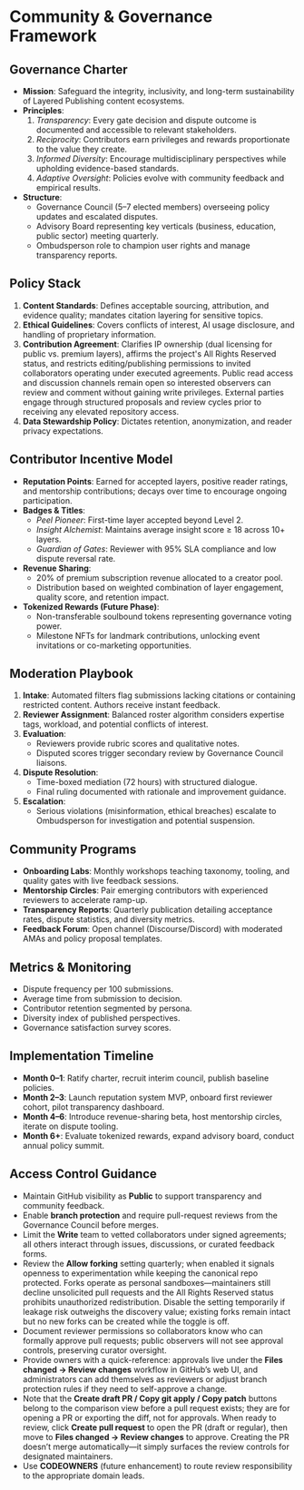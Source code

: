 # Community & Governance Framework

## Governance Charter
- **Mission**: Safeguard the integrity, inclusivity, and long-term sustainability of Layered Publishing content ecosystems.
- **Principles**:
  1. *Transparency*: Every gate decision and dispute outcome is documented and accessible to relevant stakeholders.
  2. *Reciprocity*: Contributors earn privileges and rewards proportionate to the value they create.
  3. *Informed Diversity*: Encourage multidisciplinary perspectives while upholding evidence-based standards.
  4. *Adaptive Oversight*: Policies evolve with community feedback and empirical results.
- **Structure**:
  - Governance Council (5–7 elected members) overseeing policy updates and escalated disputes.
  - Advisory Board representing key verticals (business, education, public sector) meeting quarterly.
  - Ombudsperson role to champion user rights and manage transparency reports.

## Policy Stack
1. **Content Standards**: Defines acceptable sourcing, attribution, and evidence quality; mandates citation layering for sensitive topics.
2. **Ethical Guidelines**: Covers conflicts of interest, AI usage disclosure, and handling of proprietary information.
 3. **Contribution Agreement**: Clarifies IP ownership (dual licensing for public vs. premium layers), affirms the project's All Rights Reserved status, and restricts editing/publishing permissions to invited collaborators operating under executed agreements. Public read access and discussion channels remain open so interested observers can review and comment without gaining write privileges. External parties engage through structured proposals and review cycles prior to receiving any elevated repository access.
4. **Data Stewardship Policy**: Dictates retention, anonymization, and reader privacy expectations.

## Contributor Incentive Model
- **Reputation Points**: Earned for accepted layers, positive reader ratings, and mentorship contributions; decays over time to encourage ongoing participation.
- **Badges & Titles**:
  - *Peel Pioneer*: First-time layer accepted beyond Level 2.
  - *Insight Alchemist*: Maintains average insight score ≥ 18 across 10+ layers.
  - *Guardian of Gates*: Reviewer with 95% SLA compliance and low dispute reversal rate.
- **Revenue Sharing**:
  - 20% of premium subscription revenue allocated to a creator pool.
  - Distribution based on weighted combination of layer engagement, quality score, and retention impact.
- **Tokenized Rewards (Future Phase)**:
  - Non-transferable soulbound tokens representing governance voting power.
  - Milestone NFTs for landmark contributions, unlocking event invitations or co-marketing opportunities.

## Moderation Playbook
1. **Intake**: Automated filters flag submissions lacking citations or containing restricted content. Authors receive instant feedback.
2. **Reviewer Assignment**: Balanced roster algorithm considers expertise tags, workload, and potential conflicts of interest.
3. **Evaluation**:
   - Reviewers provide rubric scores and qualitative notes.
   - Disputed scores trigger secondary review by Governance Council liaisons.
4. **Dispute Resolution**:
   - Time-boxed mediation (72 hours) with structured dialogue.
   - Final ruling documented with rationale and improvement guidance.
5. **Escalation**:
   - Serious violations (misinformation, ethical breaches) escalate to Ombudsperson for investigation and potential suspension.

## Community Programs
- **Onboarding Labs**: Monthly workshops teaching taxonomy, tooling, and quality gates with live feedback sessions.
- **Mentorship Circles**: Pair emerging contributors with experienced reviewers to accelerate ramp-up.
- **Transparency Reports**: Quarterly publication detailing acceptance rates, dispute statistics, and diversity metrics.
- **Feedback Forum**: Open channel (Discourse/Discord) with moderated AMAs and policy proposal templates.

## Metrics & Monitoring
- Dispute frequency per 100 submissions.
- Average time from submission to decision.
- Contributor retention segmented by persona.
- Diversity index of published perspectives.
- Governance satisfaction survey scores.

## Implementation Timeline
- **Month 0–1**: Ratify charter, recruit interim council, publish baseline policies.
- **Month 2–3**: Launch reputation system MVP, onboard first reviewer cohort, pilot transparency dashboard.
- **Month 4–6**: Introduce revenue-sharing beta, host mentorship circles, iterate on dispute tooling.
- **Month 6+**: Evaluate tokenized rewards, expand advisory board, conduct annual policy summit.

## Access Control Guidance
- Maintain GitHub visibility as **Public** to support transparency and community feedback.
- Enable **branch protection** and require pull-request reviews from the Governance Council before merges.
- Limit the **Write** team to vetted collaborators under signed agreements; all others interact through issues, discussions, or curated feedback forms.
- Review the **Allow forking** setting quarterly; when enabled it signals openness to experimentation while keeping the canonical repo protected. Forks operate as personal sandboxes—maintainers still decline unsolicited pull requests and the All Rights Reserved status prohibits unauthorized redistribution. Disable the setting temporarily if leakage risk outweighs the discovery value; existing forks remain intact but no new forks can be created while the toggle is off.
- Document reviewer permissions so collaborators know who can formally approve pull requests; public observers will not see approval controls, preserving curator oversight.
- Provide owners with a quick-reference: approvals live under the **Files changed → Review changes** workflow in GitHub’s web UI, and administrators can add themselves as reviewers or adjust branch protection rules if they need to self-approve a change.
- Note that the **Create draft PR / Copy git apply / Copy patch** buttons belong to the comparison view before a pull request exists; they are for opening a PR or exporting the diff, not for approvals. When ready to review, click **Create pull request** to open the PR (draft or regular), then move to **Files changed → Review changes** to approve. Creating the PR doesn’t merge automatically—it simply surfaces the review controls for designated maintainers.
- Use **CODEOWNERS** (future enhancement) to route review responsibility to the appropriate domain leads.
